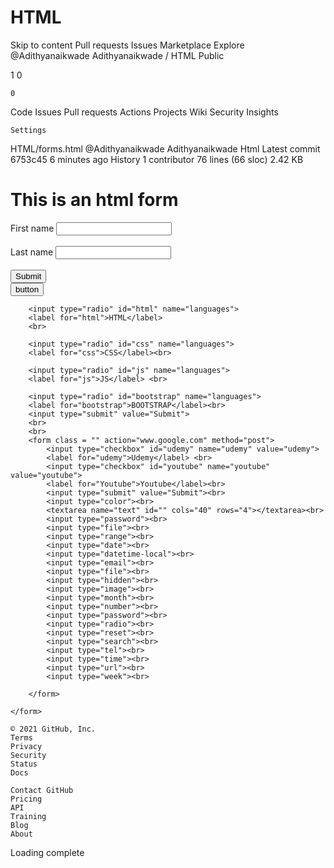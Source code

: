# HTML

Skip to content
Pull requests
Issues
Marketplace
Explore
@Adithyanaikwade
Adithyanaikwade /
HTML
Public

1
0

    0

Code
Issues
Pull requests
Actions
Projects
Wiki
Security
Insights

    Settings

HTML/forms.html
@Adithyanaikwade
Adithyanaikwade Html
Latest commit 6753c45 6 minutes ago
History
1 contributor
76 lines (66 sloc) 2.42 KB
<!DOCTYPE html>
<html lang="en">

<head>
    <meta charset="UTF-8">
    <meta http-equiv="X-UA-Compatible" content="IE=edge">
    <meta name="viewport" content="width=device-width, initial-scale=1.0">
    <title>Document</title>
</head>

<body>
    <h1>This is an html form</h1>
    <form action="html">
        <label for="First name" value=Adi width=40>First name</label>
        <input type="text" name="Text" id="">
        <br>
        <br>
        <label for="Last name" value=Naik>Last name</label>
        <input type="text">
        <br>
        <br>
        <input type="submit" value="Submit">
        <br>
        <input type="button" value="button">
        <br>

        <input type="radio" id="html" name="languages">
        <label for="html">HTML</label>
        <br>

        <input type="radio" id="css" name="languages">
        <label for="css">CSS</label><br>

        <input type="radio" id="js" name="languages">
        <label for="js">JS</label> <br>

        <input type="radio" id="bootstrap" name="languages">
        <label for="bootstrap">BOOTSTRAP</label><br>
        <input type="submit" value="Submit">
        <br>
        <br>
        <form class = "" action="www.google.com" method="post">
            <input type="checkbox" id="udemy" name="udemy" value="udemy">
            <label for="udemy">Udemy</label> <br>
            <input type="checkbox" id="youtube" name="youtube" value="youtube">
            <label for="Youtube">Youtube</label><br>
            <input type="submit" value="Submit"><br>
            <input type="color"><br>
            <textarea name="text" id="" cols="40" rows="4"></textarea><br>
            <input type="password"><br>
            <input type="file"><br>
            <input type="range"><br>
            <input type="date"><br>
            <input type="datetime-local"><br>
            <input type="email"><br>
            <input type="file"><br>
            <input type="hidden"><br>
            <input type="image"><br>
            <input type="month"><br>
            <input type="number"><br>
            <input type="password"><br>
            <input type="radio"><br>
            <input type="reset"><br>
            <input type="search"><br>
            <input type="tel"><br>
            <input type="time"><br>
            <input type="url"><br>
            <input type="week"><br>

        </form>

    </form>

</body>

</html>

    © 2021 GitHub, Inc.
    Terms
    Privacy
    Security
    Status
    Docs

    Contact GitHub
    Pricing
    API
    Training
    Blog
    About

Loading complete
